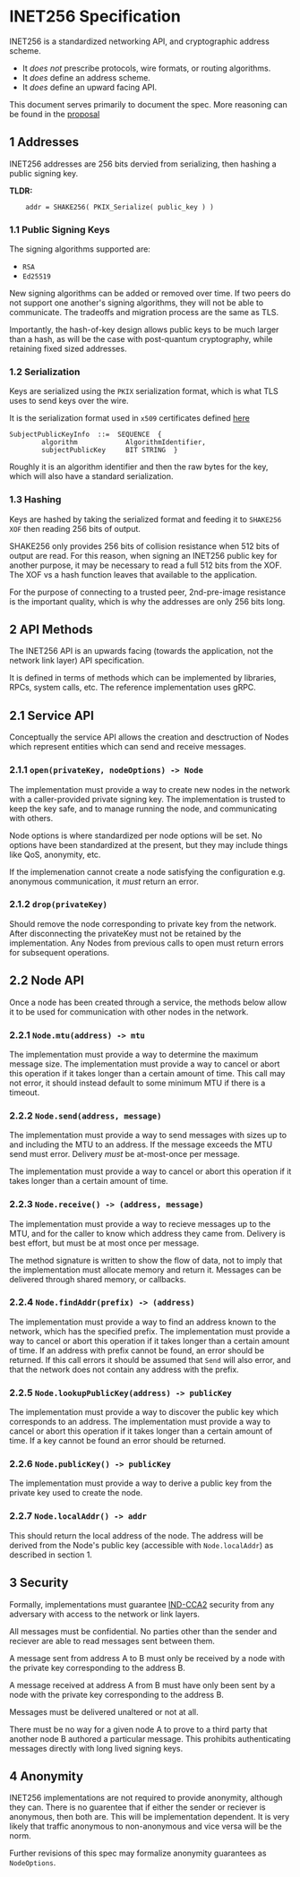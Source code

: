 # INET256 Specification

INET256 is a standardized networking API, and cryptographic address scheme.

- It *does not* prescribe protocols, wire formats, or routing algorithms.
- It *does* define an address scheme.
- It *does* define an upward facing API.

This document serves primarily to document the spec.  More reasoning can be found in the [proposal](./00_Proposal.md)

## 1 Addresses
INET256 addresses are 256 bits dervied from serializing, then hashing a public signing key.

**TLDR:**
```
    addr = SHAKE256( PKIX_Serialize( public_key ) ) 
```

### 1.1 Public Signing Keys
The signing algorithms supported are:
- `RSA`
- `Ed25519`

New signing algorithms can be added or removed over time.
If two peers do not support one another's signing algorithms, they will not be able to communicate.
The tradeoffs and migration process are the same as TLS.

Importantly, the hash-of-key design allows public keys to be much larger than a hash, as will be the case with post-quantum cryptography, while retaining fixed sized addresses.

### 1.2 Serialization
Keys are serialized using the `PKIX` serialization format, which is what TLS uses to send keys over the wire.

It is the serialization format used in `x509` certificates defined [here](https://www.rfc-editor.org/rfc/rfc5280.html#section-4.1)

```
SubjectPublicKeyInfo  ::=  SEQUENCE  {
        algorithm            AlgorithmIdentifier,
        subjectPublicKey     BIT STRING  }
```
Roughly it is an algorithm identifier and then the raw bytes for the key, which will also have a standard serialization.

### 1.3 Hashing
Keys are hashed by taking the serialized format and feeding it to `SHAKE256 XOF` then reading 256 bits of output.

SHAKE256 only provides 256 bits of collision resistance when 512 bits of output are read.
For this reason, when signing an INET256 public key for another purpose, it may be necessary to read a full 512 bits from the XOF.  The XOF vs a hash function leaves that available to the application.

For the purpose of connecting to a trusted peer, 2nd-pre-image resistance is the important quality, which is why the addresses are only 256 bits long.

## 2 API Methods
The INET256 API is an upwards facing (towards the application, not the network link layer) API specification.

It is defined in terms of methods which can be implemented by libraries, RPCs, system calls, etc.
The reference implementation uses gRPC.

## 2.1 Service API
Conceptually the service API allows the creation and desctruction of Nodes which represent entities which can send and receive messages.

### 2.1.1 `open(privateKey, nodeOptions) -> Node`
The implementation must provide a way to create new nodes in the network with a caller-provided private signing key.
The implementation is trusted to keep the key safe, and to manage running the node, and communicating with others.

Node options is where standardized per node options will be set.
No options have been standardized at the present, but they may include things like QoS, anonymity, etc.

If the implemenation cannot create a node satisfying the configuration e.g. anonymous communication, it *must* return an error.

### 2.1.2 `drop(privateKey)`
Should remove the node corresponding to private key from the network.
After disconnecting the privateKey must not be retained by the implementation.
Any Nodes from previous calls to open must return errors for subsequent operations.

## 2.2 Node API
Once a node has been created through a service, the methods below allow it to be used for communication with other nodes in the network.

### 2.2.1 `Node.mtu(address) -> mtu`
The implementation must provide a way to determine the maximum message size.
The implementation must provide a way to cancel or abort this operation if it takes longer than a certain amount of time.
This call may not error, it should instead default to some minimum MTU if there is a timeout.

### 2.2.2 `Node.send(address, message)`
The implementation must provide a way to send messages with sizes up to and including the MTU to an address.
If the message exceeds the MTU send must error.
Delivery *must* be at-most-once per message.

The implementation must provide a way to cancel or abort this operation if it takes longer than a certain amount of time.

### 2.2.3 `Node.receive() -> (address, message)`
The implementation must provide a way to recieve messages up to the MTU, and for the caller to know which address they came from.
Delivery is best effort, but must be at most once per message.

The method signature is written to show the flow of data, not to imply that the implementation must allocate memory and return it.
Messages can be delivered through shared memory, or callbacks.

### 2.2.4 `Node.findAddr(prefix) -> (address)`
The implementation must provide a way to find an address known to the network, which has the specified prefix.
The implementation must provide a way to cancel or abort this operation if it takes longer than a certain amount of time.
If an address with prefix cannot be found, an error should be returned.
If this call errors it should be assumed that `Send` will also error, and that the network does not contain any address with the prefix.

### 2.2.5 `Node.lookupPublicKey(address) -> publicKey`
The implementation must provide a way to discover the public key which corresponds to an address.
The implementation must provide a way to cancel or abort this operation if it takes longer than a certain amount of time.
If a key cannot be found an error should be returned.

### 2.2.6 `Node.publicKey() -> publicKey`
The implementation must provide a way to derive a public key from the private key used to create the node.

### 2.2.7 `Node.localAddr() -> addr`
This should return the local address of the node.
The address will be derived from the Node's public key (accessible with `Node.localAddr`) as described in section 1.

## 3 Security
Formally, implementations must guarantee [IND-CCA2](https://en.wikipedia.org/wiki/Ciphertext_indistinguishability) security from any adversary with access to the network or link layers.

All messages must be confidential.
No parties other than the sender and reciever are able to read messages sent between them.

A message sent from address A to B must only be received by a node with the private key corresponding to the address B.

A message received at address A from B must have only been sent by a node with the private key corresponding to the address B.

Messages must be delivered unaltered or not at all.

There must be no way for a given node A to prove to a third party that another node B authored a particular message.
This prohibits authenticating messages directly with long lived signing keys.

## 4 Anonymity
INET256 implementations are not required to provide anonymity, although they can.
There is no guarentee that if either the sender or reciever is anonymous, then both are.
This will be implementation dependent.
It is very likely that traffic anonymous to non-anonymous and vice versa will be the norm.

Further revisions of this spec may formalize anonymity guarantees as `NodeOptions`.